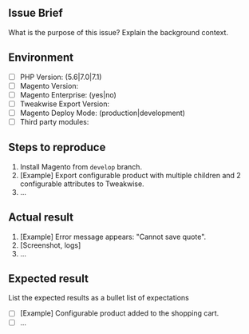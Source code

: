 Issue Brief
--
What is the purpose of this issue? Explain the background context.

Environment
--
- [ ] PHP Version: (5.6|7.0|7.1)
- [ ] Magento Version:
- [ ] Magento Enterprise: (yes|no)
- [ ] Tweakwise Export Version:
- [ ] Magento Deploy Mode: (production|development)
- [ ] Third party modules:

Steps to reproduce
--
1. Install Magento from `develop` branch.
2. [Example] Export configurable product with multiple children and 2 configurable attributes to Tweakwise.
3. ...

Actual result
--
1. [Example] Error message appears: "Cannot save quote".
2. [Screenshot, logs]
3. ...

Expected result
--
List the expected results as a bullet list of expectations
- [ ] [Example] Configurable product added to the shopping cart.
- [ ] ...